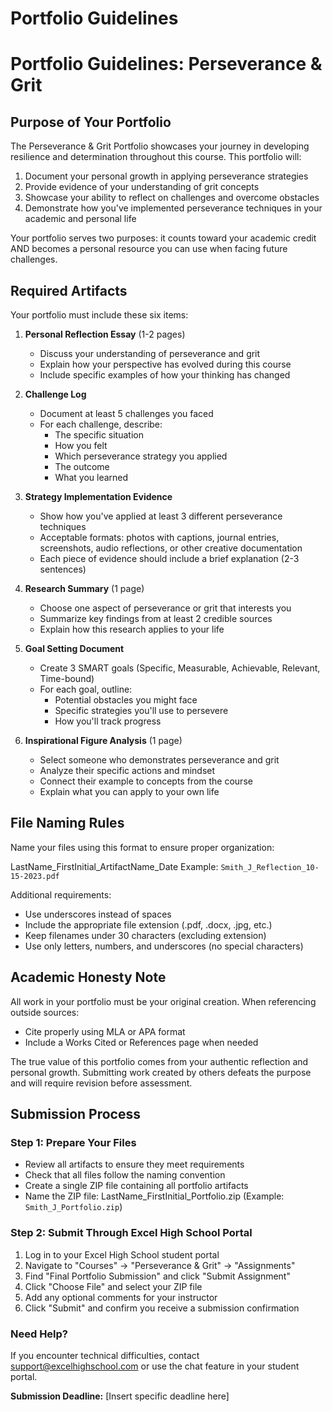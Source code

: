 

# Portfolio Guidelines

# Portfolio Guidelines: Perseverance & Grit

## Purpose of Your Portfolio

The Perseverance & Grit Portfolio showcases your journey in developing resilience and determination throughout this course. This portfolio will:

1. Document your personal growth in applying perseverance strategies
2. Provide evidence of your understanding of grit concepts
3. Showcase your ability to reflect on challenges and overcome obstacles
4. Demonstrate how you've implemented perseverance techniques in your academic and personal life

Your portfolio serves two purposes: it counts toward your academic credit AND becomes a personal resource you can use when facing future challenges.

## Required Artifacts

Your portfolio must include these six items:

1. **Personal Reflection Essay** (1-2 pages)
   * Discuss your understanding of perseverance and grit
   * Explain how your perspective has evolved during this course
   * Include specific examples of how your thinking has changed
   
2. **Challenge Log**
   * Document at least 5 challenges you faced
   * For each challenge, describe:
     - The specific situation
     - How you felt
     - Which perseverance strategy you applied
     - The outcome
     - What you learned

3. **Strategy Implementation Evidence**
   * Show how you've applied at least 3 different perseverance techniques
   * Acceptable formats: photos with captions, journal entries, screenshots, audio reflections, or other creative documentation
   * Each piece of evidence should include a brief explanation (2-3 sentences)

4. **Research Summary** (1 page)
   * Choose one aspect of perseverance or grit that interests you
   * Summarize key findings from at least 2 credible sources
   * Explain how this research applies to your life

5. **Goal Setting Document**
   * Create 3 SMART goals (Specific, Measurable, Achievable, Relevant, Time-bound)
   * For each goal, outline:
     - Potential obstacles you might face
     - Specific strategies you'll use to persevere
     - How you'll track progress

6. **Inspirational Figure Analysis** (1 page)
   * Select someone who demonstrates perseverance and grit
   * Analyze their specific actions and mindset
   * Connect their example to concepts from the course
   * Explain what you can apply to your own life

## File Naming Rules

Name your files using this format to ensure proper organization:

LastName_FirstInitial_ArtifactName_Date
Example: `Smith_J_Reflection_10-15-2023.pdf`

Additional requirements:
* Use underscores instead of spaces
* Include the appropriate file extension (.pdf, .docx, .jpg, etc.)
* Keep filenames under 30 characters (excluding extension)
* Use only letters, numbers, and underscores (no special characters)

## Academic Honesty Note

All work in your portfolio must be your original creation. When referencing outside sources:
* Cite properly using MLA or APA format
* Include a Works Cited or References page when needed

The true value of this portfolio comes from your authentic reflection and personal growth. Submitting work created by others defeats the purpose and will require revision before assessment.

## Submission Process

### Step 1: Prepare Your Files
* Review all artifacts to ensure they meet requirements
* Check that all files follow the naming convention
* Create a single ZIP file containing all portfolio artifacts
* Name the ZIP file: LastName_FirstInitial_Portfolio.zip (Example: `Smith_J_Portfolio.zip`)

### Step 2: Submit Through Excel High School Portal
1. Log in to your Excel High School student portal
2. Navigate to "Courses" → "Perseverance & Grit" → "Assignments"
3. Find "Final Portfolio Submission" and click "Submit Assignment"
4. Click "Choose File" and select your ZIP file
5. Add any optional comments for your instructor
6. Click "Submit" and confirm you receive a submission confirmation

### Need Help?
If you encounter technical difficulties, contact support@excelhighschool.com or use the chat feature in your student portal.

**Submission Deadline:** [Insert specific deadline here]